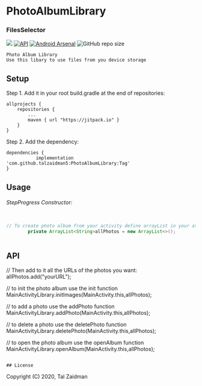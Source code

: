 # PhotoAlbumLibrary

### FilesSelector
[![](https://jitpack.io/v/talzaidman5/PhotoAlbumLibrary.svg)](https://jitpack.io/#talzaidman5/PhotoAlbumLibrary)
[![API](https://img.shields.io/badge/API-18%2B-green.svg?style=flat)]()
[![Android Arsenal](https://img.shields.io/badge/Android%20Arsenal-Photo%20Album%20Library%20-brightgreen.svg?style=flat)](https://android-arsenal.com/details/1/7577)
![GitHub repo size](https://img.shields.io/github/repo-size/talzaidman5/PhotoAlbumLibrary)
```
Photo Album Library
Use this libary to use files from you device storage
```
## Setup

Step 1. Add it in your root build.gradle at the end of repositories:
```
allprojects {
	repositories {
		...
		maven { url "https://jitpack.io" }
	}
}
```

Step 2. Add the dependency:
```
dependencies {
	       implementation 'com.github.talzaidman5:PhotoAlbumLibrary:Tag'
}
```

## Usage
###### StepProgress Constructor:
```java

// To create photo album from your activity define arrayList in your attributs -
        private ArrayList<String>allPhotos = new ArrayList<>();
	
```
   
## API
// Then add to it all the URLs of the photos you want:
        allPhotos.add("yourURL");


// to init the photo album use the init function
          MainActivityLibrary.initImages(MainActivity.this,allPhotos);

// to add a photo use the addPhoto function
          MainActivityLibrary.addPhoto(MainActivity.this,allPhotos);

// to delete a photo use the deletePhoto function
          MainActivityLibrary.deletePhoto(MainActivity.this,allPhotos);

// to open the photo album use the openAlbum function
          MainActivityLibrary.openAlbum(MainActivity.this,allPhotos);
 ```

## License
```
Copyright (C) 2020, Tal Zaidman
```

